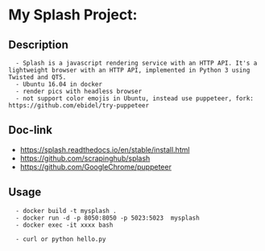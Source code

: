 # My Splash Project:

## Description
```
  - Splash is a javascript rendering service with an HTTP API. It's a lightweight browser with an HTTP API, implemented in Python 3 using Twisted and QT5.
  - Ubuntu 16.04 in docker
  - render pics with headless browser
  - not support color emojis in Ubuntu, instead use puppeteer, fork: https://github.com/ebidel/try-puppeteer
```
## Doc-link
  - https://splash.readthedocs.io/en/stable/install.html
  - https://github.com/scrapinghub/splash
  - https://github.com/GoogleChrome/puppeteer

## Usage
```
  - docker build -t mysplash .
  - docker run -d -p 8050:8050 -p 5023:5023  mysplash
  - docker exec -it xxxx bash

  - curl or python hello.py
```
